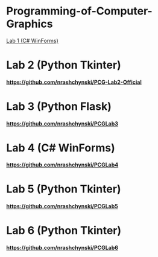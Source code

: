 # Programming-of-Computer-Graphics

[Lab 1 (C# WinForms)](https://github.com/nrashchynski/PCG-Lab-1-Official)
# Lab 2 (Python Tkinter)
#### https://github.com/nrashchynski/PCG-Lab2-Official
# Lab 3 (Python Flask)
#### https://github.com/nrashchynski/PCGLab3
# Lab 4 (C# WinForms)
#### https://github.com/nrashchynski/PCGLab4
# Lab 5 (Python Tkinter)
#### https://github.com/nrashchynski/PCGLab5
# Lab 6 (Python Tkinter)
#### https://github.com/nrashchynski/PCGLab6
